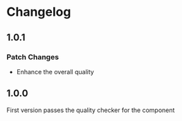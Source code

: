 # Changelog

## 1.0.1

### Patch Changes

- Enhance the overall quality

## 1.0.0

First version passes the quality checker for the component
